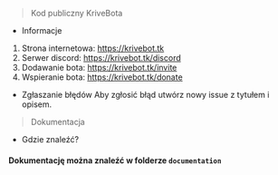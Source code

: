 > Kod publiczny KriveBota
* Informacje
1. Strona internetowa: https://krivebot.tk
2. Serwer discord: https://krivebot.tk/discord
3. Dodawanie bota: https://krivebot.tk/invite
4. Wspieranie bota: https://krivebot.tk/donate
* Zgłaszanie błędów
Aby zgłosić błąd utwórz nowy issue z tytułem i opisem.

> Dokumentacja
* Gdzie znaleźć?
#### Dokumentację można znaleźć w folderze `documentation`
